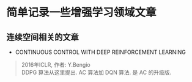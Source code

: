 # 简单记录一些增强学习领域文章 <br>
## 连续空间相关的文章<br>
* CONTINUOUS CONTROL WITH DEEP REINFORCEMENT LEARNING   
> 2016年ICLR, 作者: Y.Bengio   
  DDPG 算法从这里提出. AC 算法加 DQN 算法. 是 AC 的升级版.
